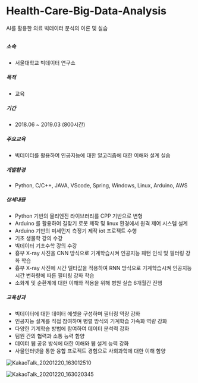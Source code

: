 # Health-Care-Big-Data-Analysis
AI를 활용한 의료 빅데이터 분석의 이론 및 실습

## 

##### 소속
 - 서울대학교 빅데이터 연구소
##### 목적
 - 교육
##### 기간
 - 2018.06 ~ 2019.03 (800시간)

##### 주요교육
 - 빅데이터를 활용하여 인공지능에 대한 알고리즘에 대한 이해와 설계 실습

##### 개발환경
 - Python, C/C++, JAVA, VScode, Spring, Windows, Linux, Arduino,  AWS

##### 상세내용
 - Python 기반의 물리엔진 라이브러리를 CPP 기반으로 변형
 - Arduino 를 활용하여 길찾기 로봇 제작 및 linux 환경에서 원격 제어 시스템 설계
 - Arduino 기반의 미세먼지 측정기 제작 iot 프로젝트 수행
 - 기초 생물학 강의 수강
 - 빅데이터 기초수학 강의 수강
 - 흉부 X-ray 사진을 CNN 방식으로 기계학습시켜 인공지능 패턴 인식 및 필터링 강화 학습
 - 흉부 X-ray 사진에 시간 델타값을 적용하여 RNN 방식으로 기계학습시켜 인공지능 시간 변화량에 따른 필터링 강화 학습
 - 소화계 및 순환계에 대한 이해와 적용을 위해 병원 실습 6개월간 진행

##### 교육성과
 - 빅데이터에 대한 데이터 에셋을 구성하며 필터링 역량 강화
 - 인공지능 설계를 직접 참여하며 병렬 방식의 기계학습 가속화 역량 강화
 - 다양한 기계학습 방법에 참여하여 데이터 분석력 강화
 - 팀원 간의 협력과 소통 능력 함양
 - 데이터 웹 공유 방식에 대한 이해와 웹 설계 능력 강화
 - 사물인터넷을 통한 융합 프로젝트 경험으로 사회과학에 대한 이해 함양

![KakaoTalk_20201220_163012510](https://user-images.githubusercontent.com/17943248/102707720-ccbd5600-42e0-11eb-8f9b-ce8fc248cdfe.jpg)

![KakaoTalk_20201220_163020345](https://user-images.githubusercontent.com/17943248/102707739-e9598e00-42e0-11eb-80a1-bb18ef43ee2e.jpg)
